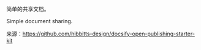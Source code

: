 简单的共享文档。

Simple document sharing.

来源：https://github.com/hibbitts-design/docsify-open-publishing-starter-kit
